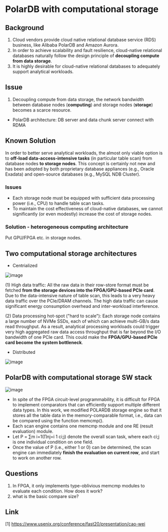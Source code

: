 # PolarDB with computational storage
## Background
1. Cloud vendors provide cloud native relational database service (RDS) business, like Alibaba PolarDB and Amazon Aurora.
3. In order to achieve scalability and fault resilience, cloud-native relational databases naturally follow the design principle of **decoupling compute from data storage**.
4. It is highly desirable for cloud-native relational databases to adequately support analytical workloads.
## Issue
1. Decoupling compute from data storage, the network bandwidth between database nodes (**computing**) and storage nodes (**storage**) becomes a scarce resource.
- PolarDB architecture: DB server and data chunk server connect with RDMA
## Known Solution
In order to better serve analytical workloads, the almost only viable option
is to **off-load data-access-intensive tasks** (in particular table
scan) from database nodes **to storage nodes**. This concept is
certainly not new and has been adopted by both proprietary
database appliances (e.g., Oracle Exadata) and open-source
databases (e.g., MySQL NDB Cluster).
### Issues
- Each storage node must be equipped with sufficient data processing power (i.e., CPU) to handle table scan tasks.
- To maintain the cost effectiveness of cloud-native databases, we
cannot significantly (or even modestly) increase the cost of
storage nodes.
### Solution - heterogeneous computing architecture
Put GPU/FPGA etc. in storage nodes.

## Two computational storage architectures
- Centrialized

![image](https://user-images.githubusercontent.com/6119088/205952357-b76dd23a-4335-4ec3-9ce8-9ed45b757541.png)

(1) High data traffic: All the raw data
in their row-store format must be fetched **from the storage
devices into the FPGA/GPU-based PCIe card**. Due to the
data-intensive nature of table scan, this leads to a very heavy
data traffic over the PCIe/DRAM channels. The high data
traffic can cause significant energy consumption overhead
and inter-workload interference.

(2) Data processing hot-spot ("hard to scale"):
Each storage node contains a large number of NVMe SSDs,
each of which can achieve multi-GB/s data read throughput.
As a result, analytical processing workloads could trigger very
high aggregated raw data access throughput that is far beyond
the I/O bandwidth of one PCIe card. This could make the
**FPGA/GPU-based PCIe card become the system bottleneck**.


- Distributed

![image](https://user-images.githubusercontent.com/6119088/205952510-2442c96e-4a63-4c84-9373-d26fa74d266e.png)

## PolarDB with computational storage SW stack

![image](https://user-images.githubusercontent.com/6119088/206061276-211293d3-e546-4032-99a4-366df88182c6.png)
- In spite of the FPGA circuit-level
programmability, it is difficult for FPGA to implement comparators
that can efficiently support multiple different data
types. In this work, we modified POLARDB storage engine
so that it stores all the table data in the memory-comparable
format, i.e., data can be compared using the function memcmp().
- Each scan engine contains one memcmp module and one RE (result evaluation) module.
- Let P = ∑m i=1(∏nj=i 1 ci;j) denote the overall scan task, where each ci;j is one individual condition on one field.
- Once the value of P (i.e., either 1 or 0) can be determined, the scan engine can immediately **finish the evaluation
on current row**, and start to work on another row.

## Questions
1. In FPGA,  it only implements type-oblivious memcmp modules to evaluate each condition. How does it work?
2. what is the basic compare size?

## Link
[1] https://www.usenix.org/conference/fast20/presentation/cao-wei
